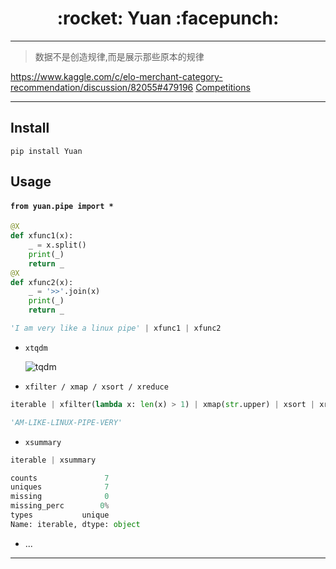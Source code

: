 <h1 align = "center">:rocket: Yuan :facepunch:</h1>

---
> 数据不是创造规律,而是展示那些原本的规律

https://www.kaggle.com/c/elo-merchant-category-recommendation/discussion/82055#479196
[Competitions][1]

---
## Install
```
pip install Yuan
```
## Usage
#### `from yuan.pipe import *`
```python
@X
def xfunc1(x):
    _ = x.split()
    print(_)
    return _
@X
def xfunc2(x):
    _ = '>>'.join(x)
    print(_)
    return _

'I am very like a linux pipe' | xfunc1 | xfunc2
```
- `xtqdm`

    ![tqdm](pic/tqdm.png)

- `xfilter / xmap / xsort / xreduce`
```python
iterable | xfilter(lambda x: len(x) > 1) | xmap(str.upper) | xsort | xreduce(lambda x, y: x + '-' + y)

'AM-LIKE-LINUX-PIPE-VERY'
```

- `xsummary`
```python
iterable | xsummary

counts               7
uniques              7
missing              0
missing_perc        0%
types           unique
Name: iterable, dtype: object
```
- ...

---
[1]: https://iphysresearch.github.io/DataSciComp/?sub=PF,IT,AC,DM,CV,NLP,RL,SP

